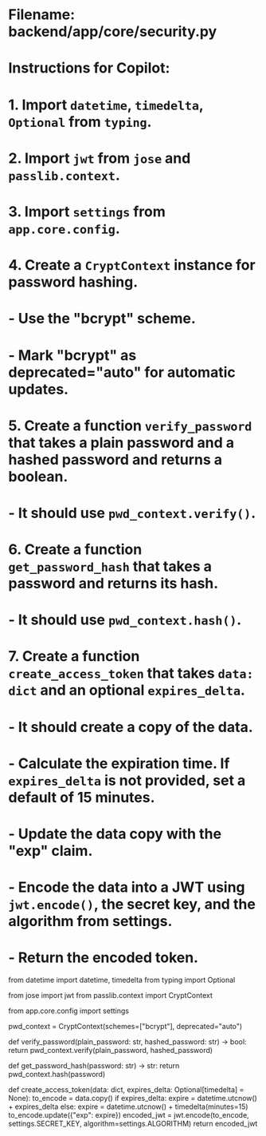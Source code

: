 # Filename: backend/app/core/security.py
# Instructions for Copilot:
# 1. Import `datetime`, `timedelta`, `Optional` from `typing`.
# 2. Import `jwt` from `jose` and `passlib.context`.
# 3. Import `settings` from `app.core.config`.
# 4. Create a `CryptContext` instance for password hashing.
#    - Use the "bcrypt" scheme.
#    - Mark "bcrypt" as deprecated="auto" for automatic updates.
# 5. Create a function `verify_password` that takes a plain password and a hashed password and returns a boolean.
#    - It should use `pwd_context.verify()`.
# 6. Create a function `get_password_hash` that takes a password and returns its hash.
#    - It should use `pwd_context.hash()`.
# 7. Create a function `create_access_token` that takes `data: dict` and an optional `expires_delta`.
#    - It should create a copy of the data.
#    - Calculate the expiration time. If `expires_delta` is not provided, set a default of 15 minutes.
#    - Update the data copy with the "exp" claim.
#    - Encode the data into a JWT using `jwt.encode()`, the secret key, and the algorithm from settings.
#    - Return the encoded token.

from datetime import datetime, timedelta
from typing import Optional

from jose import jwt
from passlib.context import CryptContext

from app.core.config import settings

pwd_context = CryptContext(schemes=["bcrypt"], deprecated="auto")

def verify_password(plain_password: str, hashed_password: str) -> bool:
    return pwd_context.verify(plain_password, hashed_password)

def get_password_hash(password: str) -> str:
    return pwd_context.hash(password)

def create_access_token(data: dict, expires_delta: Optional[timedelta] = None):
    to_encode = data.copy()
    if expires_delta:
        expire = datetime.utcnow() + expires_delta
    else:
        expire = datetime.utcnow() + timedelta(minutes=15)
    to_encode.update({"exp": expire})
    encoded_jwt = jwt.encode(to_encode, settings.SECRET_KEY, algorithm=settings.ALGORITHM)
    return encoded_jwt
